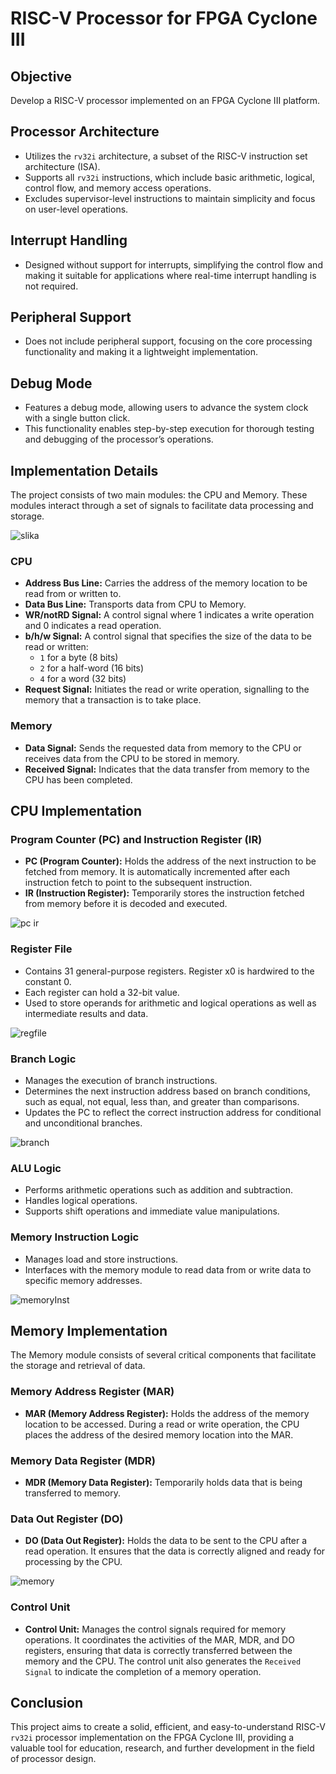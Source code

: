 # RISC-V Processor for FPGA Cyclone III

## Objective
Develop a RISC-V processor implemented on an FPGA Cyclone III platform.

## Processor Architecture
- Utilizes the `rv32i` architecture, a subset of the RISC-V instruction set architecture (ISA).
- Supports all `rv32i` instructions, which include basic arithmetic, logical, control flow, and memory access operations.
- Excludes supervisor-level instructions to maintain simplicity and focus on user-level operations.

## Interrupt Handling
- Designed without support for interrupts, simplifying the control flow and making it suitable for applications where real-time interrupt handling is not required.

## Peripheral Support
- Does not include peripheral support, focusing on the core processing functionality and making it a lightweight implementation.

## Debug Mode
- Features a debug mode, allowing users to advance the system clock with a single button click.
- This functionality enables step-by-step execution for thorough testing and debugging of the processor’s operations.

## Implementation Details
The project consists of two main modules: the CPU and Memory. These modules interact through a set of signals to facilitate data processing and storage.

![slika](https://github.com/user-attachments/assets/4eba6f18-497e-4060-afb3-2e02a2aeed77)

### CPU
- **Address Bus Line:** Carries the address of the memory location to be read from or written to.
- **Data Bus Line:** Transports data from CPU to Memory.
- **WR/notRD Signal:** A control signal where 1 indicates a write operation and 0 indicates a read operation.
- **b/h/w Signal:** A control signal that specifies the size of the data to be read or written: 
  - `1` for a byte (8 bits)
  - `2` for a half-word (16 bits)
  - `4` for a word (32 bits)
- **Request Signal:** Initiates the read or write operation, signalling to the memory that a transaction is to take place.

### Memory
- **Data Signal:** Sends the requested data from memory to the CPU or receives data from the CPU to be stored in memory.
- **Received Signal:** Indicates that the data transfer from memory to the CPU has been completed.


## CPU Implementation

### Program Counter (PC) and Instruction Register (IR)
- **PC (Program Counter):** Holds the address of the next instruction to be fetched from memory. It is automatically incremented after each instruction fetch to point to the subsequent instruction.
- **IR (Instruction Register):** Temporarily stores the instruction fetched from memory before it is decoded and executed.
  
![pc ir](https://github.com/user-attachments/assets/a2e87ff8-3df3-40d5-a090-5101947e4c57)

### Register File
- Contains 31 general-purpose registers. Register x0 is hardwired to the constant 0.
- Each register can hold a 32-bit value.
- Used to store operands for arithmetic and logical operations as well as intermediate results and data.

![regfile](https://github.com/user-attachments/assets/127427dc-bf0c-4656-93f1-f9cbc65e18cd)

### Branch Logic
- Manages the execution of branch instructions.
- Determines the next instruction address based on branch conditions, such as equal, not equal, less than, and greater than comparisons.
- Updates the PC to reflect the correct instruction address for conditional and unconditional branches.

![branch](https://github.com/user-attachments/assets/5b8ffa91-3339-481e-8f5a-6e43e9736630)

### ALU Logic
- Performs arithmetic operations such as addition and subtraction.
- Handles logical operations.
- Supports shift operations and immediate value manipulations.

### Memory Instruction Logic
- Manages load and store instructions.
- Interfaces with the memory module to read data from or write data to specific memory addresses.

![memoryInst](https://github.com/user-attachments/assets/077cbf47-459c-44f7-98ae-c0c96535e7e7)

## Memory Implementation
The Memory module consists of several critical components that facilitate the storage and retrieval of data.

### Memory Address Register (MAR)
- **MAR (Memory Address Register):** Holds the address of the memory location to be accessed. During a read or write operation, the CPU places the address of the desired memory location into the MAR.

### Memory Data Register (MDR)
- **MDR (Memory Data Register):** Temporarily holds data that is being transferred to memory. 

### Data Out Register (DO)
- **DO (Data Out Register):** Holds the data to be sent to the CPU after a read operation. It ensures that the data is correctly aligned and ready for processing by the CPU.


![memory](https://github.com/user-attachments/assets/3adce8e9-0202-48ec-a24b-6ea51829e16a)

### Control Unit
- **Control Unit:** Manages the control signals required for memory operations. It coordinates the activities of the MAR, MDR, and DO registers, ensuring that data is correctly transferred between the memory and the CPU. The control unit also generates the `Received Signal` to indicate the completion of a memory operation.

## Conclusion
This project aims to create a solid, efficient, and easy-to-understand RISC-V `rv32i` processor implementation on the FPGA Cyclone III, providing a valuable tool for education, research, and further development in the field of processor design.
